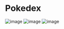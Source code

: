 # Pokedex #
![image](https://user-images.githubusercontent.com/81174890/203855289-c9d15373-b2c3-49fc-96ee-1eb2024c268c.png)
![image](https://user-images.githubusercontent.com/81174890/203855310-2d9445a0-1162-47dd-a118-f230f78b52bf.png)
![image](https://user-images.githubusercontent.com/81174890/203855338-d428af36-0f9b-491f-87e2-6e00d57b4970.png)
